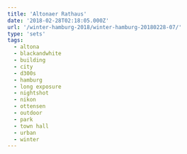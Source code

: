 ```yaml
---
title: 'Altonaer Rathaus'
date: '2018-02-28T02:18:05.000Z'
url: '/winter-hamburg-2018/winter-hamburg-20180228-07/'
type: 'sets'
tags:
  - altona
  - blackandwhite
  - building
  - city
  - d300s
  - hamburg
  - long exposure
  - nightshot
  - nikon
  - ottensen
  - outdoor
  - park
  - town hall
  - urban
  - winter
---
```

